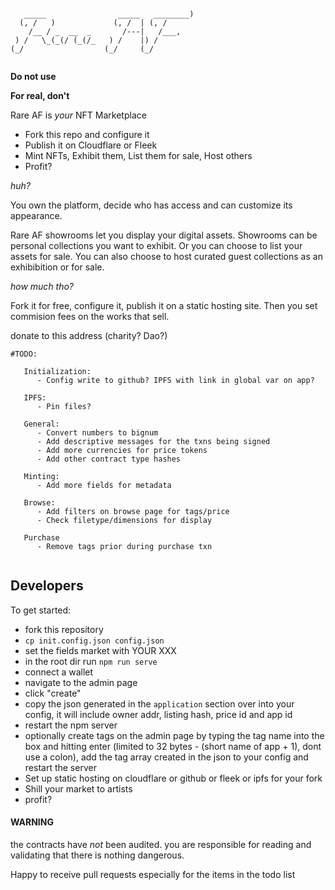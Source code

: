 

```

   _____                _____   ________) 
  (, /   )             (, /  | (, /       
    /__ / _  __  _       /---|   /___,    
 ) /   \_(_(/ (_(/_   ) /    |) /         
(_/                  (_/     (_/          
                                          

```

**Do not use**


**For real, don't**

Rare AF is _your_ NFT Marketplace

- Fork this repo and configure it
- Publish it on Cloudflare or Fleek
- Mint NFTs, Exhibit them, List them for sale, Host others
- Profit?


*huh?*

You own the platform, decide who has access and can customize its appearance. 

Rare AF showrooms let you display your digital assets.  Showrooms can be personal collections you want to exhibit. Or you can choose to list your assets for sale. You can also choose to host curated guest collections as an exhibibition or for sale. 


*how much tho?*

Fork it for free, configure it, publish it on a static hosting site. Then you set commision fees on the works that sell.

donate to this address (charity? Dao?)

```
#TODO:

   Initialization:
      - Config write to github? IPFS with link in global var on app?

   IPFS:
      - Pin files?

   General:
      - Convert numbers to bignum
      - Add descriptive messages for the txns being signed
      - Add more currencies for price tokens
      - Add other contract type hashes

   Minting:
      - Add more fields for metadata

   Browse:
      - Add filters on browse page for tags/price
      - Check filetype/dimensions for display

   Purchase
      - Remove tags prior during purchase txn 
   
```

## Developers
To get started:
- fork this repository
- `cp init.config.json config.json`
- set the fields market with YOUR XXX
- in the root dir run `npm run serve`
- connect a wallet
- navigate to the admin page
- click "create"
- copy the json generated in the `application` section over into your config, it will include owner addr, listing hash, price id and app id
- restart the npm server
- optionally create tags on the admin page by typing the tag name into the box and hitting enter (limited to 32 bytes - (short name of app + 1), dont use a colon), add the tag array created in the json to your config and restart the server
- Set up static hosting on cloudflare or github or fleek or ipfs for your fork
- Shill your market to artists
- profit?

#### WARNING #####
the contracts have _not_ been audited. you are responsible for reading and validating that there is nothing dangerous.

Happy to receive pull requests especially for the items in the todo list

